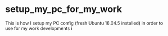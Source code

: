 # setup_my_pc_for_my_work
This is how I setup my PC config (fresh Ubuntu 18.04.5 installed) in order to use for my work developments i 
